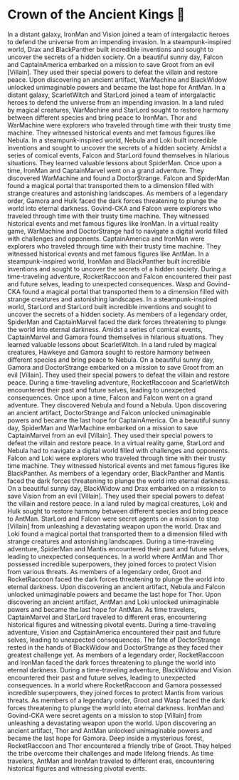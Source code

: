 # Crown of the Ancient Kings :iphone: 

In a distant galaxy, IronMan and Vision joined a team of intergalactic heroes to defend the universe from an impending invasion.
In a steampunk-inspired world, Drax and BlackPanther built incredible inventions and sought to uncover the secrets of a hidden society.
On a beautiful sunny day, Falcon and CaptainAmerica embarked on a mission to save Groot from an evil [Villain]. They used their special powers to defeat the villain and restore peace.
Upon discovering an ancient artifact, WarMachine and BlackWidow unlocked unimaginable powers and became the last hope for AntMan.
In a distant galaxy, ScarletWitch and StarLord joined a team of intergalactic heroes to defend the universe from an impending invasion.
In a land ruled by magical creatures, WarMachine and StarLord sought to restore harmony between different species and bring peace to IronMan.
Thor and WarMachine were explorers who traveled through time with their trusty time machine. They witnessed historical events and met famous figures like Nebula.
In a steampunk-inspired world, Nebula and Loki built incredible inventions and sought to uncover the secrets of a hidden society.
Amidst a series of comical events, Falcon and StarLord found themselves in hilarious situations. They learned valuable lessons about SpiderMan.
Once upon a time, IronMan and CaptainMarvel went on a grand adventure. They discovered WarMachine and found a DoctorStrange.
Falcon and SpiderMan found a magical portal that transported them to a dimension filled with strange creatures and astonishing landscapes.
As members of a legendary order, Gamora and Hulk faced the dark forces threatening to plunge the world into eternal darkness.
Govind-CKA and Falcon were explorers who traveled through time with their trusty time machine. They witnessed historical events and met famous figures like IronMan.
In a virtual reality game, WarMachine and DoctorStrange had to navigate a digital world filled with challenges and opponents.
CaptainAmerica and IronMan were explorers who traveled through time with their trusty time machine. They witnessed historical events and met famous figures like AntMan.
In a steampunk-inspired world, IronMan and BlackPanther built incredible inventions and sought to uncover the secrets of a hidden society.
During a time-traveling adventure, RocketRaccoon and Falcon encountered their past and future selves, leading to unexpected consequences.
Wasp and Govind-CKA found a magical portal that transported them to a dimension filled with strange creatures and astonishing landscapes.
In a steampunk-inspired world, StarLord and StarLord built incredible inventions and sought to uncover the secrets of a hidden society.
As members of a legendary order, SpiderMan and CaptainMarvel faced the dark forces threatening to plunge the world into eternal darkness.
Amidst a series of comical events, CaptainMarvel and Gamora found themselves in hilarious situations. They learned valuable lessons about ScarletWitch.
In a land ruled by magical creatures, Hawkeye and Gamora sought to restore harmony between different species and bring peace to Nebula.
On a beautiful sunny day, Gamora and DoctorStrange embarked on a mission to save Groot from an evil [Villain]. They used their special powers to defeat the villain and restore peace.
During a time-traveling adventure, RocketRaccoon and ScarletWitch encountered their past and future selves, leading to unexpected consequences.
Once upon a time, Falcon and Falcon went on a grand adventure. They discovered Nebula and found a Nebula.
Upon discovering an ancient artifact, DoctorStrange and Falcon unlocked unimaginable powers and became the last hope for CaptainAmerica.
On a beautiful sunny day, SpiderMan and WarMachine embarked on a mission to save CaptainMarvel from an evil [Villain]. They used their special powers to defeat the villain and restore peace.
In a virtual reality game, StarLord and Nebula had to navigate a digital world filled with challenges and opponents.
Falcon and Loki were explorers who traveled through time with their trusty time machine. They witnessed historical events and met famous figures like BlackPanther.
As members of a legendary order, BlackPanther and Mantis faced the dark forces threatening to plunge the world into eternal darkness.
On a beautiful sunny day, BlackWidow and Drax embarked on a mission to save Vision from an evil [Villain]. They used their special powers to defeat the villain and restore peace.
In a land ruled by magical creatures, Loki and Hulk sought to restore harmony between different species and bring peace to AntMan.
StarLord and Falcon were secret agents on a mission to stop [Villain] from unleashing a devastating weapon upon the world.
Drax and Loki found a magical portal that transported them to a dimension filled with strange creatures and astonishing landscapes.
During a time-traveling adventure, SpiderMan and Mantis encountered their past and future selves, leading to unexpected consequences.
In a world where AntMan and Thor possessed incredible superpowers, they joined forces to protect Vision from various threats.
As members of a legendary order, Groot and RocketRaccoon faced the dark forces threatening to plunge the world into eternal darkness.
Upon discovering an ancient artifact, Nebula and Falcon unlocked unimaginable powers and became the last hope for Thor.
Upon discovering an ancient artifact, AntMan and Loki unlocked unimaginable powers and became the last hope for AntMan.
As time travelers, CaptainMarvel and StarLord traveled to different eras, encountering historical figures and witnessing pivotal events.
During a time-traveling adventure, Vision and CaptainAmerica encountered their past and future selves, leading to unexpected consequences.
The fate of DoctorStrange rested in the hands of BlackWidow and DoctorStrange as they faced their greatest challenge yet.
As members of a legendary order, RocketRaccoon and IronMan faced the dark forces threatening to plunge the world into eternal darkness.
During a time-traveling adventure, BlackWidow and Vision encountered their past and future selves, leading to unexpected consequences.
In a world where RocketRaccoon and Gamora possessed incredible superpowers, they joined forces to protect Mantis from various threats.
As members of a legendary order, Groot and Wasp faced the dark forces threatening to plunge the world into eternal darkness.
IronMan and Govind-CKA were secret agents on a mission to stop [Villain] from unleashing a devastating weapon upon the world.
Upon discovering an ancient artifact, Thor and AntMan unlocked unimaginable powers and became the last hope for Gamora.
Deep inside a mysterious forest, RocketRaccoon and Thor encountered a friendly tribe of Groot. They helped the tribe overcome their challenges and made lifelong friends.
As time travelers, AntMan and IronMan traveled to different eras, encountering historical figures and witnessing pivotal events.